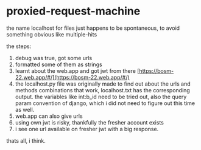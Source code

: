 # proxied-request-machine

the name localhost for files just happens to be spontaneous, to avoid something obvious like multiple-hits

the steps:

1. debug was true, got some urls
2. formatted some of them as strings
3. learnt about the web.app and got jwt from there
[https://bosm-22.web.app/#/](https://bosm-22.web.app/#/)
4. the localhost.py file was originally made to find out about the urls and methods combinations that work, localhost.txt has the corresponding output.
the variables like int:b_id need to be tried out, also the query param convention of django, which i did not need to figure out this time as well.
5. web.app can also give urls
6. using own jwt is risky, thankfully the fresher account exists
7. i see one url available on fresher jwt with a big response.

thats all, i think.


